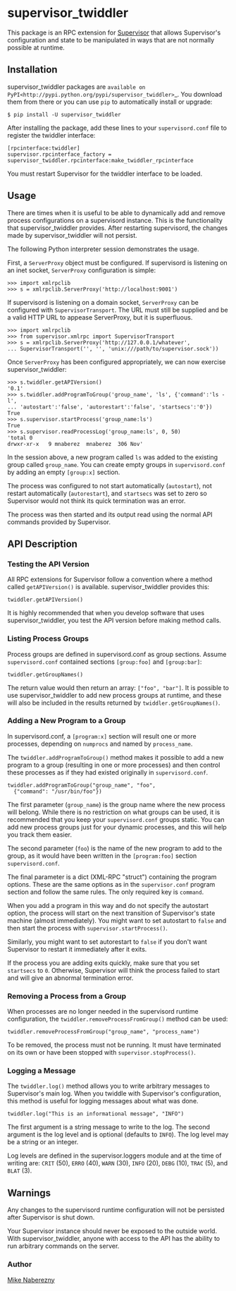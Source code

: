 # supervisor_twiddler

This package is an RPC extension for [Supervisor](http://supervisord.org)
that allows Supervisor's configuration and state to be manipulated in ways
that are not normally possible at runtime.

## Installation

supervisor_twiddler packages are
`available on PyPI<http://pypi.python.org/pypi/supervisor_twiddler>`_.
You download them from there or you can use ``pip`` to
automatically install or upgrade:

    $ pip install -U supervisor_twiddler

After installing the package, add these lines to your ``supervisord.conf`` file
to register the twiddler interface:

    [rpcinterface:twiddler]
    supervisor.rpcinterface_factory = supervisor_twiddler.rpcinterface:make_twiddler_rpcinterface

You must restart Supervisor for the twiddler interface to be loaded.

## Usage

There are times when it is useful to be able to dynamically add and remove
process configurations on a supervisord instance. This is the functionality
that supervisor_twiddler provides. After restarting supervisord, the changes
made by supervisor_twiddler will not persist.

The following Python interpreter session demonstrates the usage.

First, a `ServerProxy` object must be configured. If supervisord is listening on
an inet socket, `ServerProxy` configuration is simple:

    >>> import xmlrpclib
    >>> s = xmlrpclib.ServerProxy('http://localhost:9001')

If supervisord is listening on a domain socket, `ServerProxy` can be configured
with `SupervisorTransport`. The URL must still be supplied and be a valid HTTP
URL to appease ServerProxy, but it is superfluous.

    >>> import xmlrpclib
    >>> from supervisor.xmlrpc import SupervisorTransport
    >>> s = xmlrpclib.ServerProxy('http://127.0.0.1/whatever',
    ... SupervisorTransport('', '', 'unix:///path/to/supervisor.sock'))

Once `ServerProxy` has been configured appropriately, we can now exercise
supervisor_twiddler:

    >>> s.twiddler.getAPIVersion()
    '0.1'
    >>> s.twiddler.addProgramToGroup('group_name', 'ls', {'command':'ls -l',
    ... 'autostart':'false', 'autorestart':'false', 'startsecs':'0'})
    True
    >>> s.supervisor.startProcess('group_name:ls')
    True
    >>> s.supervisor.readProcessLog('group_name:ls', 0, 50)
    'total 0
    drwxr-xr-x   9 mnaberez  mnaberez  306 Nov'

In the session above, a new program called `ls` was added to the existing
group called `group_name`.  You can create empty groups in `supervisord.conf`
by adding an empty `[group:x]` section.

The process was configured to not start automatically (`autostart`), not restart
automatically (`autorestart`), and `startsecs` was set to zero so Supervisor would
not think its quick termination was an error.

The process was then started and its output read using the normal API commands
provided by Supervisor.

## API Description

### Testing the API Version

All RPC extensions for Supervisor follow a convention where a method called
`getAPIVersion()` is available. supervisor_twiddler provides this:

    twiddler.getAPIVersion()

It is highly recommended that when you develop software that uses
supervisor_twiddler, you test the API version before making method calls.

### Listing Process Groups

Process groups are defined in supervisord.conf as group sections. Assume
`supervisord.conf` contained sections `[group:foo]` and `[group:bar]`:

    twiddler.getGroupNames()

The return value would then return an array: `["foo", "bar"]`. It is possible
to use supervisor_twiddler to add new process groups at runtime, and these
will also be included in the results returned by `twiddler.getGroupNames()`.

### Adding a New Program to a Group

In supervisord.conf, a `[program:x]` section will result one or more processes,
depending on `numprocs` and named by `process_name`.

The `twiddler.addProgramToGroup()` method makes it possible to add a new program
to a group (resulting in one or more processes) and then control these
processes as if they had existed originally in `supervisord.conf`.

    twiddler.addProgramToGroup("group_name", "foo",
      {"command": "/usr/bin/foo"})

The first parameter (`group_name`) is the group name where the new process will
belong. While there is no restriction on what groups can be used, it is
recommended that you keep your `supervisord.conf` groups static. You can add new
process groups just for your dynamic processes, and this will help you track
them easier.

The second parameter (`foo`) is the name of the new program to add to the group,
as it would have been written in the `[program:foo]` section `supervisord.conf`.

The final parameter is a dict (XML-RPC "struct") containing the program
options. These are the same options as in the `supervisor.conf` program section
and follow the same rules. The only required key is `command`.

When you add a program in this way and do not specify the autostart option,
the process will start on the next transition of Supervisor's state machine
(almost immediately). You might want to set autostart to `false` and then
start the process with `supervisor.startProcess()`.

Similarly, you might want to set autorestart to `false` if you don't want
Supervisor to restart it immediately after it exits.

If the process you are adding exits quickly, make sure that you set `startsecs`
to `0`. Otherwise, Supervisor will think the process failed to start and will
give an abnormal termination error.

### Removing a Process from a Group

When processes are no longer needed in the supervisord runtime configuration,
the `twiddler.removeProcessFromGroup()` method can be used:

    twiddler.removeProcessFromGroup("group_name", "process_name")

To be removed, the process must not be running. It must have terminated on its
own or have been stopped with `supervisor.stopProcess()`.

### Logging a Message

The `twiddler.log()` method allows you to write arbitrary messages to
Supervisor's main log. When you twiddle with Supervisor's configuration, this
method is useful for logging messages about what was done.

    twiddler.log("This is an informational message", "INFO")

The first argument is a string message to write to the log. The second
argument is the log level and is optional (defaults to `INFO`). The log level
may be a string or an integer.

Log levels are defined in the supervisor.loggers module and at the time of
writing are: `CRIT` (50), `ERRO` (40), `WARN` (30), `INFO` (20), `DEBG` (10),
`TRAC` (5), and `BLAT` (3).

## Warnings

Any changes to the supervisord runtime configuration will not be persisted
after Supervisor is shut down.

Your Supervisor instance should never be exposed to the outside world. With
supervisor_twiddler, anyone with access to the API has the ability to run
arbitrary commands on the server.

### Author

[Mike Naberezny](http://github.com/mnaberez)
